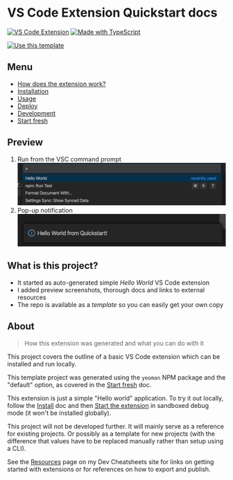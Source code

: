 # VS Code Extension Quickstart docs

[![VS Code Extension](https://img.shields.io/badge/VS_Code_Extension-blue.svg?logo=visual-studio-code)](https://code.visualstudio.com/)
[![Made with TypeScript](https://img.shields.io/badge/TypeScript-3-blue.svg?logo=typescript&logColor=white)](https://typescriptlang.org)

[![Use this template](https://img.shields.io/badge/Generate-Use_this_template-2ea44f?style=for-the-badge)](https://github.com/MichaelCurrin/vsc-extension-quickstart/generate)


## Menu

- [How does the extension work?](how-it-works.md)
- [Installation](installation.md)
- [Usage](usage.md)
- [Deploy](deploy.md)
- [Development](development.md)
- [Start fresh](start-fresh.md)


## Preview

1. Run from the VSC command prompt
    ![sample 1](_media/sample-1.png)
2. Pop-up notification
    ![sample 2](_media/sample-2.png)


## What is this project?

- It started as auto-generated simple _Hello World_ VS Code extension
- I added preview screenshots, thorough docs and links to external resources
- The repo is available as a _template_ so you can easily get your own copy


## About
> How this extension was generated and what you can do with it

This project covers the outline of a basic VS Code extension which can be installed and run locally.

This template project was generated using the `yeoman` NPM package and the "default" option, as covered in the [Start fresh](start-fresh.md) doc.

This extension is just a simple "Hello world" application. To try it out locally, follow the [Install](installation.md) doc and then [Start the extension](development.md#start-the-extension) in sandboxed debug mode (it won't be installed globally).

This project will not be developed further. It will mainly serve as a reference for existing projects. Or possibly as a template for new projects (with the difference that values have to be replaced manually rather than setup using a CLI).

See the [Resources][] page on my Dev Cheatsheets site for links on getting started with extensions or for references on how to export and publish.

[Resources]: https://michaelcurrin.github.io/dev-cheatsheets/cheatsheets/vscode-extensions/resources.html
